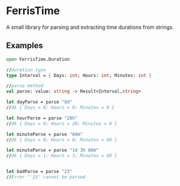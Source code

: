 # FerrisTime

A small library for parsing and extracting time durations from strings.

## Examples

```fsharp
open FerrisTime.Duration

//duration type
type Interval = { Days: int; Hours: int; Minutes: int }

//parse method
val parse: value: string -> Result<Interval,string>

let dayParse = parse "8d"
//Ok { Days = 8; Hours = 0; Minutes = 0 }

let hourParse = parse "20h"
//Ok { Days = 0; Hours = 20; Minutes = 0 }

let minuteParse = parse "60m"
//Ok { Days = 0; Hours = 0; Minutes = 60 }

let minuteParse = parse "1d 3h 60m"
//Ok { Days = 1; Hours = 3; Minutes = 60 }


let badParse = parse "23"
//Error "'23' cannot be parsed
```

